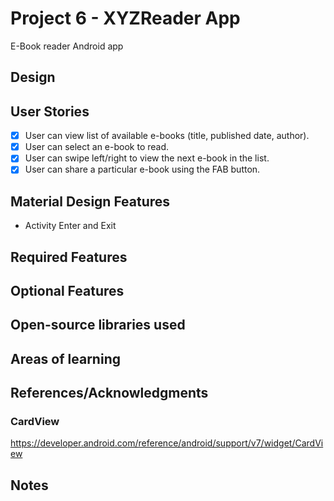 # Project 6 - XYZReader App
E-Book reader Android app 

## Design

## User Stories
* [x] User can view list of available e-books (title, published date, author).
* [x] User can select an e-book to read.
* [x] User can swipe left/right to view the next e-book in the list.
* [x] User can share a particular e-book using the FAB button.

## Material Design Features
- Activity Enter and Exit

## Required Features

## Optional Features

## Open-source libraries used

## Areas of learning

## References/Acknowledgments

### CardView
https://developer.android.com/reference/android/support/v7/widget/CardView

## Notes

